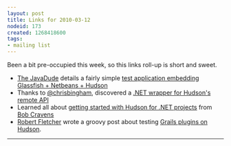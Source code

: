```yaml
---
layout: post
title: Links for 2010-03-12
nodeid: 173
created: 1268418600
tags:
- mailing list
---
```

Been a bit pre-occupied this week, so this links roll-up is short and sweet.


* <a id="aptureLink_0EaYmEPTig" href="http://twitter.com/anotherjavadude">The JavaDude</a> details a fairly simple [test application embedding Glassfish + Netbeans + Hudson](http://javadude.wordpress.com/2010/02/22/tutorial-most-simple-test-application-for-embedded-glassfish-netbeans-hudson/)
* Thanks to <a id="aptureLink_HqEoqNmNOh" href="http://twitter.com/chrisbingham">@chrisbingham</a>, discovered a [.NET wrapper for Hudson's remote API](http://code.google.com/p/hudson-lib/)
* Learned all about [getting started with Hudson for .NET projects](http://blog.bobcravens.com/2010/03/01/GettingStartedWithCIUsingHudsonForYourNETProjects.aspx) from <a id="aptureLink_0evuIQ516M" href="http://twitter.com/rcravens">Bob Cravens</a> 
* <a id="aptureLink_chC5AJes8Y" href="http://twitter.com/rfletcherEW">Robert Fletcher</a> wrote a groovy post about testing [Grails plugins on Hudson](http://adhockery.blogspot.com/2010/03/grails-plugins-on-hudson.html).

----
